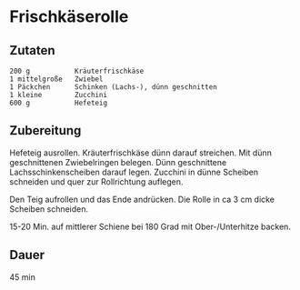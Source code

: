 # Frischkäserolle

## Zutaten
    200 g           Kräuterfrischkäse
    1 mittelgroße   Zwiebel
    1 Päckchen      Schinken (Lachs-), dünn geschnitten
    1 kleine        Zucchini
    600 g           Hefeteig

## Zubereitung
Hefeteig ausrollen. Kräuterfrischkäse dünn darauf streichen. Mit dünn geschnittenen Zwiebelringen belegen. Dünn geschnittene Lachsschinkenscheiben darauf legen. Zucchini in dünne Scheiben schneiden und quer zur Rollrichtung auflegen. 

Den Teig aufrollen und das Ende andrücken. Die Rolle in ca 3 cm dicke Scheiben schneiden. 

15-20 Min. auf mittlerer Schiene bei 180 Grad mit Ober-/Unterhitze backen.

## Dauer
45 min
